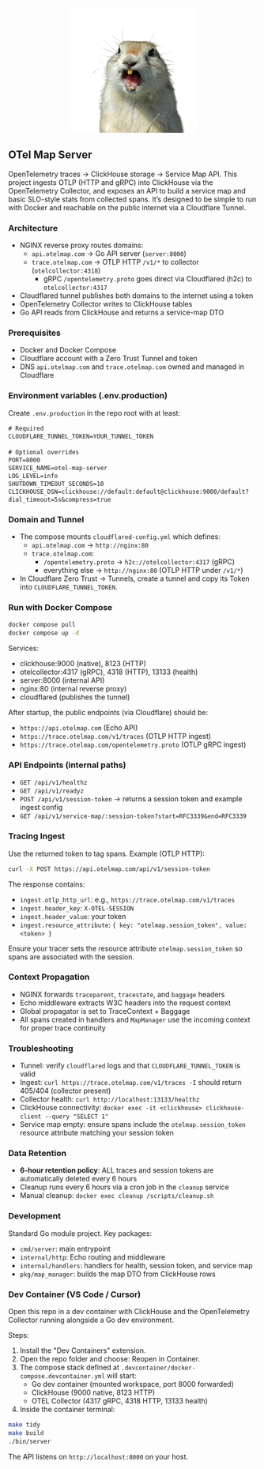 

<p align="center">
  <img src="assets/otelmap.png" alt="OTELMAP" width="256" />
</p>

## OTel Map Server

OpenTelemetry traces → ClickHouse storage → Service Map API. This project ingests OTLP (HTTP and gRPC) into ClickHouse via the OpenTelemetry Collector, and exposes an API to build a service map and basic SLO-style stats from collected spans. It’s designed to be simple to run with Docker and reachable on the public internet via a Cloudflare Tunnel.

### Architecture
- NGINX reverse proxy routes domains:
  - `api.otelmap.com` → Go API server (`server:8000`)
  - `trace.otelmap.com` → OTLP HTTP `/v1/*` to collector (`otelcollector:4318`)
    - gRPC `/opentelemetry.proto` goes direct via Cloudflared (h2c) to `otelcollector:4317`
- Cloudflared tunnel publishes both domains to the internet using a token
- OpenTelemetry Collector writes to ClickHouse tables
- Go API reads from ClickHouse and returns a service-map DTO

### Prerequisites
- Docker and Docker Compose
- Cloudflare account with a Zero Trust Tunnel and token
- DNS `api.otelmap.com` and `trace.otelmap.com` owned and managed in Cloudflare

### Environment variables (.env.production)
Create `.env.production` in the repo root with at least:

```env
# Required
CLOUDFLARE_TUNNEL_TOKEN=YOUR_TUNNEL_TOKEN

# Optional overrides
PORT=8000
SERVICE_NAME=otel-map-server
LOG_LEVEL=info
SHUTDOWN_TIMEOUT_SECONDS=10
CLICKHOUSE_DSN=clickhouse://default:default@clickhouse:9000/default?dial_timeout=5s&compress=true
```

### Domain and Tunnel
- The compose mounts `cloudflared-config.yml` which defines:
  - `api.otelmap.com` → `http://nginx:80`
  - `trace.otelmap.com`:
    - `/opentelemetry.proto` → `h2c://otelcollector:4317` (gRPC)
    - everything else → `http://nginx:80` (OTLP HTTP under `/v1/*`)
- In Cloudflare Zero Trust → Tunnels, create a tunnel and copy its Token into `CLOUDFLARE_TUNNEL_TOKEN`.

### Run with Docker Compose

```bash
docker compose pull
docker compose up -d
```

Services:
- clickhouse:9000 (native), 8123 (HTTP)
- otelcollector:4317 (gRPC), 4318 (HTTP), 13133 (health)
- server:8000 (internal API)
- nginx:80 (internal reverse proxy)
- cloudflared (publishes the tunnel)

After startup, the public endpoints (via Cloudflare) should be:
- `https://api.otelmap.com` (Echo API)
- `https://trace.otelmap.com/v1/traces` (OTLP HTTP ingest)
- `https://trace.otelmap.com/opentelemetry.proto` (OTLP gRPC ingest)

### API Endpoints (internal paths)
- `GET /api/v1/healthz`
- `GET /api/v1/readyz`
- `POST /api/v1/session-token` → returns a session token and example ingest config
- `GET /api/v1/service-map/:session-token?start=RFC3339&end=RFC3339`

### Tracing Ingest
Use the returned token to tag spans. Example (OTLP HTTP):

```bash
curl -X POST https://api.otelmap.com/api/v1/session-token
```

The response contains:
- `ingest.otlp_http_url`: e.g., `https://trace.otelmap.com/v1/traces`
- `ingest.header_key`: `X-OTEL-SESSION`
- `ingest.header_value`: your token
- `ingest.resource_attribute`: `{ key: "otelmap.session_token", value: <token> }`

Ensure your tracer sets the resource attribute `otelmap.session_token` so spans are associated with the session.

### Context Propagation
- NGINX forwards `traceparent`, `tracestate`, and `baggage` headers
- Echo middleware extracts W3C headers into the request context
- Global propagator is set to TraceContext + Baggage
- All spans created in handlers and `MapManager` use the incoming context for proper trace continuity

### Troubleshooting
- Tunnel: verify `cloudflared` logs and that `CLOUDFLARE_TUNNEL_TOKEN` is valid
- Ingest: `curl https://trace.otelmap.com/v1/traces -I` should return 405/404 (collector present)
- Collector health: `curl http://localhost:13133/healthz`
- ClickHouse connectivity: `docker exec -it <clickhouse> clickhouse-client --query "SELECT 1"`
- Service map empty: ensure spans include the `otelmap.session_token` resource attribute matching your session token

### Data Retention
- **6-hour retention policy**: ALL traces and session tokens are automatically deleted every 6 hours
- Cleanup runs every 6 hours via a cron job in the `cleanup` service
- Manual cleanup: `docker exec cleanup /scripts/cleanup.sh`

### Development
Standard Go module project. Key packages:
- `cmd/server`: main entrypoint
- `internal/http`: Echo routing and middleware
- `internal/handlers`: handlers for health, session token, and service map
- `pkg/map_manager`: builds the map DTO from ClickHouse rows


### Dev Container (VS Code / Cursor)
Open this repo in a dev container with ClickHouse and the OpenTelemetry Collector running alongside a Go dev environment.

Steps:

1. Install the "Dev Containers" extension.
2. Open the repo folder and choose: Reopen in Container.
3. The compose stack defined at `.devcontainer/docker-compose.devcontainer.yml` will start:
   - Go dev container (mounted workspace, port 8000 forwarded)
   - ClickHouse (9000 native, 8123 HTTP)
   - OTEL Collector (4317 gRPC, 4318 HTTP, 13133 health)
4. Inside the container terminal:

```bash
make tidy
make build
./bin/server
```

The API listens on `http://localhost:8000` on your host.

